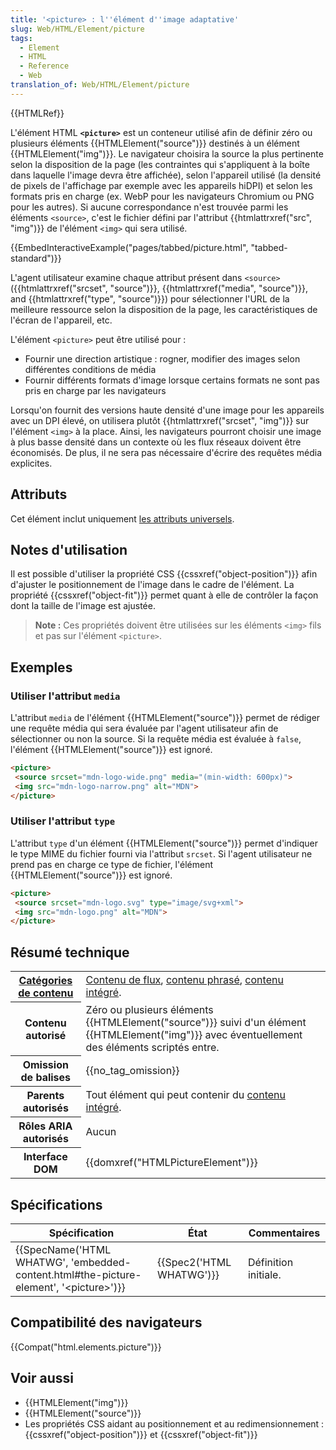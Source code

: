 ```yaml
---
title: '<picture> : l''élément d''image adaptative'
slug: Web/HTML/Element/picture
tags:
  - Element
  - HTML
  - Reference
  - Web
translation_of: Web/HTML/Element/picture
---
```

{{HTMLRef}}

L'élément HTML **`<picture>`** est un conteneur utilisé afin de définir zéro ou plusieurs éléments {{HTMLElement("source")}} destinés à un élément {{HTMLElement("img")}}. Le navigateur choisira la source la plus pertinente selon la disposition de la page (les contraintes qui s'appliquent à la boîte dans laquelle l'image devra être affichée), selon l'appareil utilisé (la densité de pixels de l'affichage par exemple avec les appareils hiDPI) et selon les formats pris en charge (ex. WebP pour les navigateurs Chromium ou PNG pour les autres). Si aucune correspondance n'est trouvée parmi les éléments `<source>`, c'est le fichier défini par l'attribut {{htmlattrxref("src", "img")}} de l'élément `<img>` qui sera utilisé.

{{EmbedInteractiveExample("pages/tabbed/picture.html", "tabbed-standard")}}

L'agent utilisateur examine chaque attribut présent dans `<source>` ({{htmlattrxref("srcset", "source")}}, {{htmlattrxref("media", "source")}}, and {{htmlattrxref("type", "source")}}) pour sélectionner l'URL de la meilleure ressource selon la disposition de la page, les caractéristiques de l'écran de l'appareil, etc.

L'élément `<picture>` peut être utilisé pour :

- Fournir une direction artistique : rogner, modifier des images selon différentes conditions de média
- Fournir différents formats d'image lorsque certains formats ne sont pas pris en charge par les navigateurs

Lorsqu'on fournit des versions haute densité d'une image pour les appareils avec un DPI élevé, on utilisera plutôt {{htmlattrxref("srcset", "img")}} sur l'élément `<img>` à la place. Ainsi, les navigateurs pourront choisir une image à plus basse densité dans un contexte où les flux réseaux doivent être économisés. De plus, il ne sera pas nécessaire d'écrire des requêtes média explicites.

## Attributs

Cet élément inclut uniquement [les attributs universels](/fr/docs/Web/HTML/Attributs_universels).

## Notes d'utilisation

Il est possible d'utiliser la propriété CSS {{cssxref("object-position")}} afin d'ajuster le positionnement de l'image dans le cadre de l'élément. La propriété {{cssxref("object-fit")}} permet quant à elle de contrôler la façon dont la taille de l'image est ajustée.

> **Note :** Ces propriétés doivent être utilisées sur les éléments `<img>` fils et pas sur l'élément `<picture>`.

## Exemples

### Utiliser l'attribut `media`

L'attribut `media` de l'élément {{HTMLElement("source")}} permet de rédiger une requête média qui sera évaluée par l'agent utilisateur afin de sélectionner ou non la source. Si la requête média est évaluée à `false`, l'élément {{HTMLElement("source")}} est ignoré.

```html
<picture>
 <source srcset="mdn-logo-wide.png" media="(min-width: 600px)">
 <img src="mdn-logo-narrow.png" alt="MDN">
</picture>
```

### Utiliser l'attribut `type`

L'attribut `type` d'un élément {{HTMLElement("source")}} permet d'indiquer le type MIME du fichier fourni via l'attribut `srcset`. Si l'agent utilisateur ne prend pas en charge ce type de fichier, l'élément {{HTMLElement("source")}} est ignoré.

```html
​<picture>
 <source srcset="mdn-logo.svg" type="image/svg+xml">
 <img src="mdn-logo.png" alt="MDN">
</picture>
```

## Résumé technique

<table class="properties">
  <tbody>
    <tr>
      <th scope="row">
        <a href="/fr/docs/Web/HTML/Cat%C3%A9gorie_de_contenu"
          >Catégories de contenu</a
        >
      </th>
      <td>
        <a href="/fr/docs/Web/HTML/Cat%C3%A9gorie_de_contenu#Contenu_de_flux"
          >Contenu de flux</a
        >,
        <a
          href="/fr/docs/Web/HTML/Cat%C3%A9gorie_de_contenu#Contenu_phras%C3%A9"
          >contenu phrasé</a
        >,
        <a
          href="/fr/docs/Web/HTML/Cat%C3%A9gorie_de_contenu#Contenu_int%C3%A9gr%C3%A9"
          >contenu intégré</a
        >.
      </td>
    </tr>
    <tr>
      <th scope="row">Contenu autorisé</th>
      <td>
        Zéro ou plusieurs éléments {{HTMLElement("source")}} suivi d'un
        élément {{HTMLElement("img")}} avec éventuellement des éléments
        scriptés entre.
      </td>
    </tr>
    <tr>
      <th scope="row">Omission de balises</th>
      <td>{{no_tag_omission}}</td>
    </tr>
    <tr>
      <th scope="row">Parents autorisés</th>
      <td>
        Tout élément qui peut contenir du
        <a
          href="/fr/docs/Web/HTML/Cat%C3%A9gorie_de_contenu#Contenu_int%C3%A9gr%C3%A9"
          >contenu intégré</a
        >.
      </td>
    </tr>
    <tr>
      <th scope="row">Rôles ARIA autorisés</th>
      <td>Aucun</td>
    </tr>
    <tr>
      <th scope="row">Interface DOM</th>
      <td>{{domxref("HTMLPictureElement")}}</td>
    </tr>
  </tbody>
</table>

## Spécifications

| Spécification                                                                                                            | État                             | Commentaires         |
| ------------------------------------------------------------------------------------------------------------------------ | -------------------------------- | -------------------- |
| {{SpecName('HTML WHATWG', 'embedded-content.html#the-picture-element', '&lt;picture&gt;')}} | {{Spec2('HTML WHATWG')}} | Définition initiale. |

## Compatibilité des navigateurs

{{Compat("html.elements.picture")}}

## Voir aussi

- {{HTMLElement("img")}}
- {{HTMLElement("source")}}
- Les propriétés CSS aidant au positionnement et au redimensionnement : {{cssxref("object-position")}} et {{cssxref("object-fit")}}
